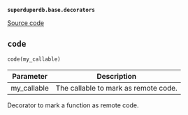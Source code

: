 **`superduperdb.base.decorators`** 

[Source code](https://github.com/SuperDuperDB/superduperdb/blob/main/superduperdb/base/decorators.py)

## `code` 

```python
code(my_callable)
```
| Parameter | Description |
|-----------|-------------|
| my_callable | The callable to mark as remote code. |

Decorator to mark a function as remote code.


